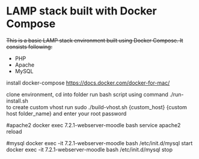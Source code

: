 # LAMP stack built with Docker Compose

~~This is a basic LAMP stack environment built using Docker Compose. It consists following:~~

* PHP
* Apache
* MySQL

install docker-compose https://docs.docker.com/docker-for-mac/ <br>

clone environment, cd into folder run bash script using command ./run-install.sh<br>
to create custom vhost run sudo ./build-vhost.sh {custom_host} {custom host folder_name} and enter your root password<br>


#apache2
docker exec  7.2.1-webserver-moodle bash service apache2 reload<br>

#mysql
docker exec -it 7.2.1-webserver-moodle bash /etc/init.d/mysql start</br>
docker exec -it 7.2.1-webserver-moodle bash /etc/init.d/mysql stop</br>
